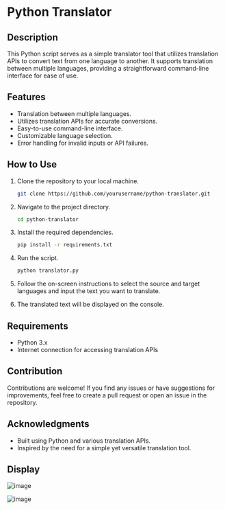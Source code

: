 # Python Translator

## Description

This Python script serves as a simple translator tool that utilizes translation APIs to convert text from one language to another. It supports translation between multiple languages, providing a straightforward command-line interface for ease of use.

## Features

- Translation between multiple languages.
- Utilizes translation APIs for accurate conversions.
- Easy-to-use command-line interface.
- Customizable language selection.
- Error handling for invalid inputs or API failures.

## How to Use

1. Clone the repository to your local machine.
   ```bash
   git clone https://github.com/yourusername/python-translator.git
   ```

2. Navigate to the project directory.
   ```bash
   cd python-translator
   ```

3. Install the required dependencies.
   ```bash
   pip install -r requirements.txt
   ```

4. Run the script.
   ```bash
   python translator.py
   ```

5. Follow the on-screen instructions to select the source and target languages and input the text you want to translate.

6. The translated text will be displayed on the console.


## Requirements

- Python 3.x
- Internet connection for accessing translation APIs

## Contribution

Contributions are welcome! If you find any issues or have suggestions for improvements, feel free to create a pull request or open an issue in the repository.

## Acknowledgments

- Built using Python and various translation APIs.
- Inspired by the need for a simple yet versatile translation tool.

## Display 
![image](https://github.com/khUshiI008/Python-GUI-games-projects/assets/143075095/b8c71f85-3d34-4473-b99d-f24295f0085d)

![image](https://github.com/khUshiI008/Python-GUI-games-projects/assets/143075095/1533c08b-9df2-40fe-b8e9-f1a64bb05091)

